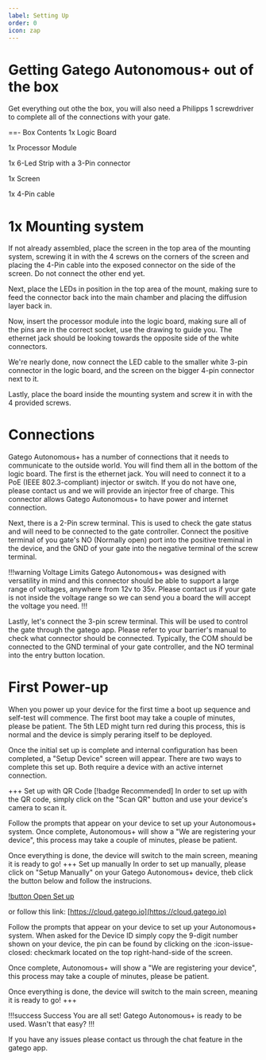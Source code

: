 ```yaml
---
label: Setting Up
order: 0
icon: zap
---
```


# Getting Gatego Autonomous+ out of the box

Get everything out othe the box, you will also need a Philipps 1 screwdriver to complete all of the connections with your gate.

==- Box Contents
1x Logic Board

1x Processor Module

1x 6-Led Strip with a 3-Pin connector

1x Screen

1x 4-Pin cable

1x Mounting system
===

If not already assembled, place the screen in the top area of the mounting system, screwing it in with the 4 screws on the corners of the screen and placing the 4-Pin cable into the exposed connector on the side of the screen. Do not connect the other end yet.

Next, place the LEDs in position in the top area of the mount, making sure to feed the connector back into the main chamber and placing the diffusion layer back in.

Now, insert the processor module into the logic board, making sure all of the pins are in the correct socket, use the drawing to guide you. The ethernet jack should be looking towards the opposite side of the white connectors.

We're nearly done, now connect the LED cable to the smaller white 3-pin connector in the logic board, and the screen on the bigger 4-pin connector next to it.

Lastly, place the board inside the mounting system and screw it in with the 4 provided screws.

# Connections

Gatego Autonomous+ has a number of connections that it needs to communicate to the outside world. You will find them all in the bottom of the logic board. The first is the ethernet jack. You will need to connect it to a PoE (IEEE 802.3-compliant) injector or switch. If you do not have one, please contact us and we will provide an injector free of charge. This connector allows Gatego Autonomous+ to have power and internet connection.

Next, there is a 2-Pin screw terminal. This is used to check the gate status and will need to be connected to the gate controller. Connect the positive terminal of you gate's NO (Normally open) port into the positive treminal in the device, and the GND of your gate into the negative terminal of the screw terminal. 


!!!warning Voltage Limits
Gatego Autonomous+ was designed with versatility in mind and this connector should be able to support a large range of voltages, anywhere from 12v to 35v. Please contact us if your gate is not inside the voltage range so we can send you a board the will accept the voltage you need.
!!!

Lastly, let's connect the 3-pin screw terminal. This will be used to control the gate through the gatego app. Please refer to your barrier's manual to check what connector should be connected. Typically, the COM should be connected to the GND terminal of your gate controller, and the NO terminal into the entry button location.

# First Power-up

When you power up your device for the first time a boot up sequence and self-test will commence. The first boot may take a couple of minutes, please be patient. The 5th LED might turn red during this process, this is normal and the device is simply peraring itself to be deployed.

Once the initial set up is complete and internal configuration has been completed, a "Setup Device" screen will appear. There are two ways to complete this set up. Both require a device with an active internet connection.

+++ Set up with QR Code   [!badge Recommended]
In order to set up with the QR code, simply click on the "Scan QR" button and use your device's camera to scan it. 

Follow the prompts that appear on your device to set up your Autonomous+ system. Once complete, Autonomous+ will show a "We are registering your device", this process may take a couple of minutes, please be patient.

Once everything is done, the device will switch to the main screen, meaning it is ready to go!
+++ Set up manually
In order to set up manually, please click on  "Setup Manually" on your Gatego Autonomous+ device, theb click the button below and follow the instrucions.

[!button Open Set up](https://cloud.gatego.io)

or follow this link: [https://cloud.gatego.io](https://cloud.gatego.io)

Follow the prompts that appear on your device to set up your Autonomous+ system. When asked for the Device ID simply copy the 9-digit number shown on your device, the pin can be found by clicking on the :icon-issue-closed: checkmark located on the top right-hand-side of the screen.

Once complete, Autonomous+ will show a "We are registering your device", this process may take a couple of minutes, please be patient.

Once everything is done, the device will switch to the main screen, meaning it is ready to go!
+++


!!!success Success
You are all set! Gatego Autonomous+ is ready to be used. Wasn't that easy?
!!!

If you have any issues please contact us through the chat feature in the gatego app.